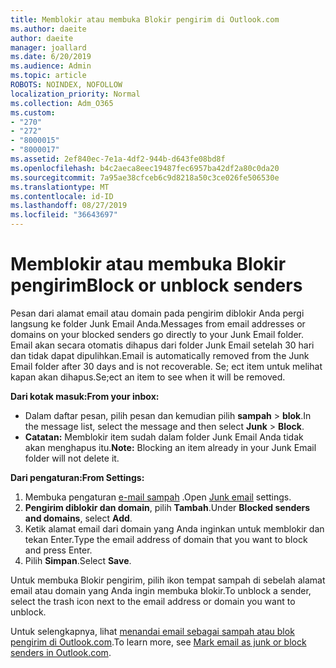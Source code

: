 ```yaml
---
title: Memblokir atau membuka Blokir pengirim di Outlook.com
ms.author: daeite
author: daeite
manager: joallard
ms.date: 6/20/2019
ms.audience: Admin
ms.topic: article
ROBOTS: NOINDEX, NOFOLLOW
localization_priority: Normal
ms.collection: Adm_O365
ms.custom:
- "270"
- "272"
- "8000015"
- "8000017"
ms.assetid: 2ef840ec-7e1a-4df2-944b-d643fe08bd8f
ms.openlocfilehash: b4c2aeca8eec19487fec6957ba42df2a80c0da20
ms.sourcegitcommit: 7a95ae38cfceb6c9d8218a50c3ce026fe506530e
ms.translationtype: MT
ms.contentlocale: id-ID
ms.lasthandoff: 08/27/2019
ms.locfileid: "36643697"
---
```

# <a name="block-or-unblock-senders"></a><span data-ttu-id="a9595-102">Memblokir atau membuka Blokir pengirim</span><span class="sxs-lookup"><span data-stu-id="a9595-102">Block or unblock senders</span></span>

<span data-ttu-id="a9595-103">Pesan dari alamat email atau domain pada pengirim diblokir Anda pergi langsung ke folder Junk Email Anda.</span><span class="sxs-lookup"><span data-stu-id="a9595-103">Messages from email addresses or domains on your blocked senders go directly to your Junk Email folder.</span></span> <span data-ttu-id="a9595-104">Email akan secara otomatis dihapus dari folder Junk Email setelah 30 hari dan tidak dapat dipulihkan.</span><span class="sxs-lookup"><span data-stu-id="a9595-104">Email is automatically removed from the Junk Email folder after 30 days and is not recoverable.</span></span> <span data-ttu-id="a9595-105">Se; ect item untuk melihat kapan akan dihapus.</span><span class="sxs-lookup"><span data-stu-id="a9595-105">Se;ect an item to see when it will be removed.</span></span>

<span data-ttu-id="a9595-106">**Dari kotak masuk:**</span><span class="sxs-lookup"><span data-stu-id="a9595-106">**From your inbox:**</span></span>

- <span data-ttu-id="a9595-107">Dalam daftar pesan, pilih pesan dan kemudian pilih **sampah** > **blok**.</span><span class="sxs-lookup"><span data-stu-id="a9595-107">In the message list, select the message and then select **Junk** > **Block**.</span></span>
- <span data-ttu-id="a9595-108">**Catatan:** Memblokir item sudah dalam folder Junk Email Anda tidak akan menghapus itu.</span><span class="sxs-lookup"><span data-stu-id="a9595-108">**Note:** Blocking an item already in your Junk Email folder will not delete it.</span></span>

<span data-ttu-id="a9595-109">**Dari pengaturan:**</span><span class="sxs-lookup"><span data-stu-id="a9595-109">**From Settings:**</span></span>

1. <span data-ttu-id="a9595-110">Membuka pengaturan [e-mail sampah](https://outlook.live.com/mail/options/mail/junkEmail) .</span><span class="sxs-lookup"><span data-stu-id="a9595-110">Open [Junk email](https://outlook.live.com/mail/options/mail/junkEmail) settings.</span></span>
2. <span data-ttu-id="a9595-111">**Pengirim diblokir dan domain**, pilih **Tambah**.</span><span class="sxs-lookup"><span data-stu-id="a9595-111">Under **Blocked senders and domains**, select **Add**.</span></span>
3. <span data-ttu-id="a9595-112">Ketik alamat email dari domain yang Anda inginkan untuk memblokir dan tekan Enter.</span><span class="sxs-lookup"><span data-stu-id="a9595-112">Type the email address of domain that you want to block and press Enter.</span></span>
4. <span data-ttu-id="a9595-113">Pilih **Simpan**.</span><span class="sxs-lookup"><span data-stu-id="a9595-113">Select **Save**.</span></span>

<span data-ttu-id="a9595-114">Untuk membuka Blokir pengirim, pilih ikon tempat sampah di sebelah alamat email atau domain yang Anda ingin membuka blokir.</span><span class="sxs-lookup"><span data-stu-id="a9595-114">To unblock a sender, select the trash icon next to the email address or domain you want to unblock.</span></span>

<span data-ttu-id="a9595-115">Untuk selengkapnya, lihat [menandai email sebagai sampah atau blok pengirim di Outlook.com](https://support.office.com/article/a3ece97b-82f8-4a5e-9ac3-e92fa6427ae4?wt.mc_id=Office_Outlook_com_Alchemy).</span><span class="sxs-lookup"><span data-stu-id="a9595-115">To learn more, see [Mark email as junk or block senders in Outlook.com](https://support.office.com/article/a3ece97b-82f8-4a5e-9ac3-e92fa6427ae4?wt.mc_id=Office_Outlook_com_Alchemy).</span></span>